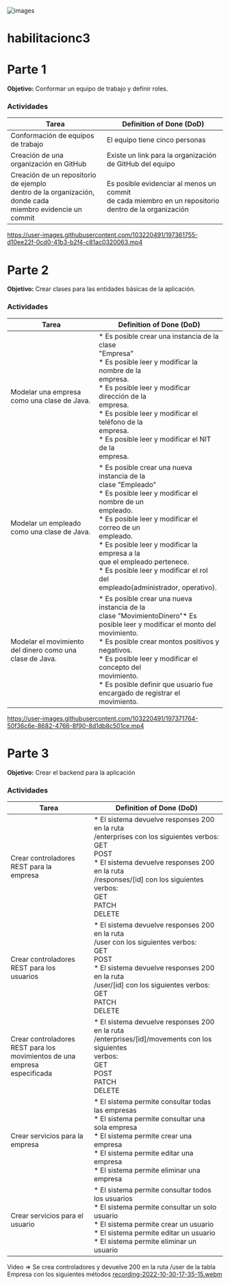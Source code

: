 ![images](https://user-images.githubusercontent.com/103220491/196838077-b0aaa669-576c-4585-ada6-54bd607880eb.png)

# habilitacionc3

 # Parte 1
 **Objetivo:** Conformar un equipo de trabajo y definir roles.
 ### Actividades
| Tarea                                                                                                           | Definition of Done (DoD)                                                                                       |
|-----------------------------------------------------------------------------------------------------------------|----------------------------------------------------------------------------------------------------------------|
| Conformación de equipos de trabajo                                                                              | El equipo tiene cinco personas                                                                                 |
| Creación de una organización en GitHub                                                                          | Existe un link para la organización de GitHub del equipo                                                       |
| Creación de un repositorio de ejemplo<br/>dentro de la organización, donde cada<br/>miembro evidencie un commit | Es posible evidenciar al menos un commit<br/> de cada miembro en un repositorio<br/> dentro de la organización |

https://user-images.githubusercontent.com/103220491/197361755-d10ee22f-0cd0-41b3-b2f4-c81ac0320063.mp4

# Parte 2
**Objetivo:** Crear clases para las entidades básicas de la aplicación.
### Actividades
| Tarea                                                    | Definition of Done (DoD)                                                                                                                                                                                                                                                                                                                                                     |
|----------------------------------------------------------|------------------------------------------------------------------------------------------------------------------------------------------------------------------------------------------------------------------------------------------------------------------------------------------------------------------------------------------------------------------------------|
| Modelar una empresa como una clase de Java.              | * Es posible crear una instancia de la clase<br/> "Empresa"<br/>* Es posible leer y modificar la nombre de la<br/> empresa.<br/>* Es posible leer y modificar dirección de la<br/> empresa.<br/>* Es posible leer y modificar el teléfono de la<br/> empresa.<br/>* Es posible leer y modificar el NIT de la<br/> empresa.                                                   |
| Modelar un empleado como una clase de Java.              | * Es posible crear una nueva instancia de la<br/> clase "Empleado"<br/>* Es posible leer y modificar el nombre de un<br/> empleado.<br/>* Es posible leer y modificar el correo de un<br/> empleado.<br/>* Es posible leer y modificar la empresa a la<br/> que el empleado pertenece.<br/>* Es posible leer y modificar el rol del<br/> empleado(administrador, operativo). |
| Modelar el movimiento del dinero como una clase de Java. | * Es posible crear una nueva instancia de la<br/> clase "MovimientoDinero"* Es posible leer y modificar el monto del<br/> movimiento.<br/>* Es posible crear montos positivos y<br/> negativos.<br/>* Es posible leer y modificar el concepto del<br/> movimiento.<br/> * Es posible definir que usuario fue<br/> encargado de registrar el movimiento.                      |

https://user-images.githubusercontent.com/103220491/197371764-50f36c6e-8682-4766-8f90-8d1db8c501ce.mp4

# Parte 3
**Objetivo:** Crear el backend para  la aplicación
### Actividades
| Tarea                                                                               | Definition of Done (DoD)                                                                                                                                                                                                                           |
|-------------------------------------------------------------------------------------|----------------------------------------------------------------------------------------------------------------------------------------------------------------------------------------------------------------------------------------------------|
| Crear controladores REST para la<br/> empresa                                       | * El sistema devuelve responses 200 en la ruta<br/> /enterprises con los siguientes verbos:<br/> GET<br/> POST<br/> * El sistema devuelve responses 200 en la ruta<br/> /responses/[id] con los siguientes verbos:<br/> GET<br/> PATCH<br/> DELETE |
| Crear controladores REST para los<br/> usuarios                                     | * El sistema devuelve responses 200 en la ruta<br/> /user con los siguientes verbos:<br/> GET<br/> POST<br/> * El sistema devuelve responses 200 en la ruta<br/> /user/[id] con los siguientes verbos:<br/> GET<br/> PATCH<br/> DELETE             |
| Crear controladores REST para los<br/> movimientos de una empresa<br/> especificada | * El sistema devuelve responses 200 en la ruta<br/> /enterprises/[id]/movements con los siguientes<br/> verbos:<br/> GET<br/> POST<br/> PATCH<br/> DELETE                                                                                          |
| Crear servicios para la empresa                                                     | * El sistema permite consultar todas las empresas<br/> * El sistema permite consultar una sola empresa<br/> * El sistema permite crear una empresa<br/> * El sistema permite editar una empresa<br/> * El sistema permite eliminar una empresa     |
| Crear servicios para el usuario                                                     | * El sistema permite consultar todos los usuarios<br/> * El sistema permite consultar un solo usuario<br/> * El sistema permite crear un usuario<br/> * El sistema permite editar un usuario<br/> * El sistema permite eliminar un usuario         |

Video => Se crea controladores y devuelve 200 en la ruta /user de la tabla Empresa con los siguientes métodos
[recording-2022-10-30-17-35-15.webm](https://user-images.githubusercontent.com/103220491/198905091-a4a20472-6d12-4a77-a3b1-757e72027c1e.webm)
